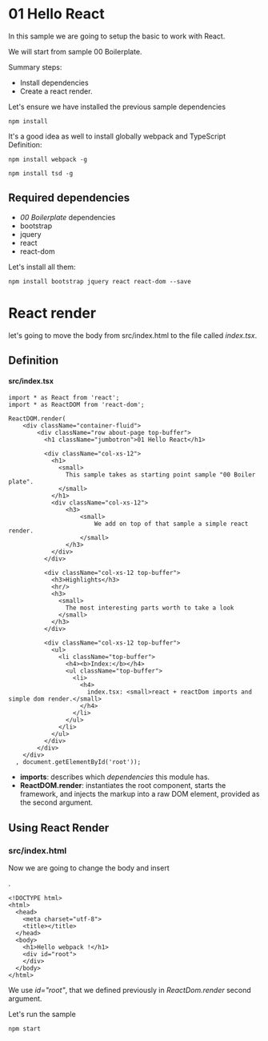 # 01 Hello React

In this sample we are going to setup the basic to work with React.

We will start from sample 00 Boilerplate.

Summary steps:
- Install dependencies
- Create a react render.

Let's ensure we have installed the previous sample dependencies

```
npm install
```

It's a good idea as well to install globally webpack and TypeScript Definition:

```
npm install webpack -g
```

```
npm install tsd -g
```

## Required dependencies
- *00 Boilerplate* dependencies
- bootstrap
- jquery
- react
- react-dom

Let's install all them:

```
npm install bootstrap jquery react react-dom --save
```

# React render

let's going to move the body from src/index.html to the
file called _index.tsx_.

## Definition
#### src/index.tsx

```
import * as React from 'react';
import * as ReactDOM from 'react-dom';

ReactDOM.render(
    <div className="container-fluid">
        <div className="row about-page top-buffer">
          <h1 className="jumbotron">01 Hello React</h1>

          <div className="col-xs-12">
            <h1>
              <small>
                This sample takes as starting point sample "00 Boiler plate".
              </small>
            </h1>
            <div className="col-xs-12">
                <h3>
                    <small>
                        We add on top of that sample a simple react render.
                    </small>
                </h3>
            </div>
          </div>

          <div className="col-xs-12 top-buffer">
            <h3>Highlights</h3>
            <hr/>
            <h3>
              <small>
                The most interesting parts worth to take a look
              </small>
            </h3>
          </div>

          <div className="col-xs-12 top-buffer">
            <ul>
              <li className="top-buffer">
                <h4><b>Index:</b></h4>
                <ul className="top-buffer">
                  <li>
                    <h4>
                      index.tsx: <small>react + reactDom imports and simple dom render.</small>
                    </h4>
                  </li>
                </ul>
              </li>
            </ul>
          </div>
        </div>
    </div>
  , document.getElementById('root'));
```

- **imports**: describes which *dependencies* this module has.
- **ReactDOM.render**: instantiates the root component, starts the framework,
 and injects the markup into a raw DOM element, provided as the second argument.

## Using React Render
### src/index.html

Now we are going to change the body and insert <div id="root">.

```
<!DOCTYPE html>
<html>
  <head>
    <meta charset="utf-8">
    <title></title>
  </head>
  <body>
    <h1>Hello webpack !</h1>
    <div id="root">
    </div>
  </body>
</html>
```

We use *id="root"*, that we defined previously in *ReactDom.render* second argument.

Let's run the sample

```
npm start
```
